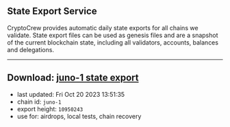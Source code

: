 ## State Export Service
CryptoCrew provides automatic daily state exports for all chains we validate. State export files can be used as genesis files and are a snapshot of the current blockchain state, including all validators, accounts, balances and delegations.

---
**Download: [juno-1 state export](https://dl.ccvalidators.com/SERVICE/juno/juno-1_export_10950243.json)**
---

- last updated: Fri Oct 20 2023 13:51:35
- chain id: `juno-1`
- export height: `10950243`
- use for: airdrops, local tests, chain recovery
